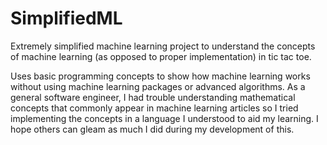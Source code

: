 # SimplifiedML
Extremely simplified machine learning project to understand the concepts of machine learning (as opposed to proper implementation) in tic tac toe.

Uses basic programming concepts to show how machine learning works without using machine learning packages or advanced algorithms. As a general software engineer, I had trouble understanding mathematical concepts that commonly appear in machine learning articles so I tried implementing the concepts in a language I understood to aid my learning. I hope others can gleam as much I did during my development of this.

